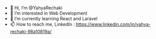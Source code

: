 - 👋 Hi, I’m @YahyaRechaki
- 👀 I’m interested in Web Development
- 🌱 I’m currently learning React and Laravel
- 📫 How to reach me, LinkedIn : https://www.linkedin.com/in/yahya-rechaki-98a10819a/

<!---
YahyaRechaki/YahyaRechaki is a ✨ special ✨ repository because its `README.md` (this file) appears on your GitHub profile.
You can click the Preview link to take a look at your changes.
--->
